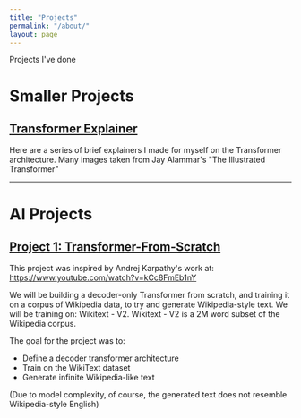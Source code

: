 ```yaml
---
title: "Projects"
permalink: "/about/"
layout: page
---
```

Projects I've done 

# Smaller Projects

## [Transformer Explainer](https://gabby-foxtrot-8e2.notion.site/Transformers-1066353a15494d8f82b677e226e777e0)
Here are a series of brief explainers I made for myself on the Transformer architecture. Many images taken from Jay Alammar's "The Illustrated Transformer"

---------

# AI Projects
## [Project 1:  Transformer-From-Scratch ](https://github.com/bigtimecodersean/Transformer_From_Scratch)

This project was inspired by Andrej Karpathy's work at: https://www.youtube.com/watch?v=kCc8FmEb1nY

We will be building a decoder-only Transformer from scratch, and training it on a corpus of Wikipedia data, to try and generate Wikipedia-style text. We will be training on: Wikitext - V2. Wikitext - V2 is a 2M word subset of the Wikipedia corpus.

The goal for the project was to:
- Define a decoder transformer architecture
- Train on the WikiText dataset
- Generate infinite Wikipedia-like text

(Due to model complexity, of course, the generated text does not resemble Wikipedia-style English)




